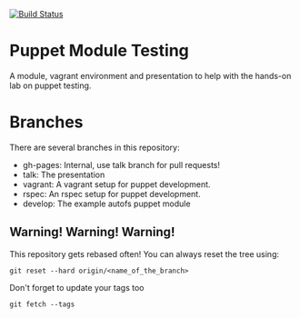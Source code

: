[![Build Status](https://travis-ci.org/vStone/puppet-module-testing.png?branch=develop)](https://travis-ci.org/vStone/puppet-module-testing)

# Puppet Module Testing

A module, vagrant environment and presentation to help with the hands-on
lab on puppet testing.

# Branches

There are several branches in this repository:

* gh-pages: Internal, use talk branch for pull requests!
* talk:     The presentation
* vagrant:  A vagrant setup for puppet development.
* rspec:    An rspec setup for puppet development.
* develop:  The example autofs puppet module

## Warning! Warning! Warning!

This repository gets rebased often! You can always reset the tree using:

    git reset --hard origin/<name_of_the_branch>

Don't forget to update your tags too

    git fetch --tags
